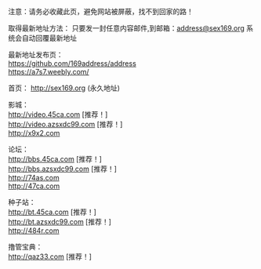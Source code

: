 注意：请务必收藏此页，避免网站被屏蔽，找不到回家的路！

取得最新地址方法： 只要发一封任意内容邮件,到邮箱：address@sex169.org 系统会自动回覆最新地址 

最新地址发布页：<br />
https://github.com/169address/address<br />
https://a7s7.weebly.com/ <br />

首页： http://sex169.org (永久地址) 

影城：<br />
http://video.45ca.com \[推荐！\] <br />
http://video.azsxdc99.com \[推荐！\] <br />
http://x9x2.com <br />

论坛： <br />
http://bbs.45ca.com \[推荐！\]<br />
http://bbs.azsxdc99.com \[推荐！\]<br />
http://74as.com<br />
http://47ca.com<br />

种子站：<br />
http://bt.45ca.com \[推荐！\]<br />
http://bt.azsxdc99.com \[推荐！\]<br />
http://484r.com<br />

撸管宝典：<br />
http://qaz33.com \[推荐！\]
